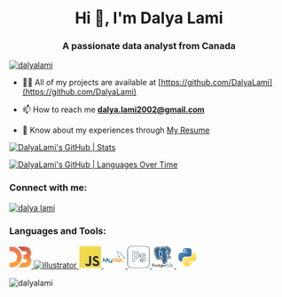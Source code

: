 <h1 align="center">Hi 👋, I'm Dalya Lami</h1>
<h3 align="center">A passionate data analyst from Canada</h3>

<p align="left"> <a href="https://github.com/ryo-ma/github-profile-trophy"><img src="https://github-profile-trophy.vercel.app/?username=dalyalami" alt="dalyalami" /></a> </p>

- 👨‍💻 All of my projects are available at [https://github.com/DalyaLami](https://github.com/DalyaLami)

- 📫 How to reach me **dalya.lami2002@gmail.com**

- 📄 Know about my experiences through  [My Resume](https://docs.google.com/document/d/1V1pMiYq1IX_NZmrV6X_S0ZAwAnv5EBiM/edit?usp=sharing&ouid=115279504951564950490&rtpof=true&sd=true)

[![DalyaLami's GitHub | Stats](https://stats-dev.quine.sh/DalyaLami/github?theme=dark)](https://dev.quine.sh?utm_source=widgets&utm_campaign=DalyaLami)

[![DalyaLami's GitHub | Languages Over Time](https://stats-dev.quine.sh/DalyaLami/languages-over-time?theme=dark)](https://dev.quine.sh?utm_source=widgets&utm_campaign=DalyaLami)
  
<h3 align="left">Connect with me:</h3>
<p align="left">
<a href="https://linkedin.com/in/dalya-lami" target="blank"><img align="center" src="https://raw.githubusercontent.com/rahuldkjain/github-profile-readme-generator/master/src/images/icons/Social/linked-in-alt.svg" alt="dalya lami" height="30" width="40" /></a>
</p>



<h3 align="left">Languages and Tools:</h3>
<p align="left"> <a href="https://d3js.org/" target="_blank" rel="noreferrer"> <img src="https://raw.githubusercontent.com/devicons/devicon/master/icons/d3js/d3js-original.svg" alt="d3js" width="40" height="40"/> </a> <a href="https://www.adobe.com/in/products/illustrator.html" target="_blank" rel="noreferrer"> <img src="https://www.vectorlogo.zone/logos/adobe_illustrator/adobe_illustrator-icon.svg" alt="illustrator" width="40" height="40"/> </a> <a href="https://developer.mozilla.org/en-US/docs/Web/JavaScript" target="_blank" rel="noreferrer"> <img src="https://raw.githubusercontent.com/devicons/devicon/master/icons/javascript/javascript-original.svg" alt="javascript" width="40" height="40"/> </a> <a href="https://www.mysql.com/" target="_blank" rel="noreferrer"> <img src="https://raw.githubusercontent.com/devicons/devicon/master/icons/mysql/mysql-original-wordmark.svg" alt="mysql" width="40" height="40"/> </a> <a href="https://www.photoshop.com/en" target="_blank" rel="noreferrer"> <img src="https://raw.githubusercontent.com/devicons/devicon/master/icons/photoshop/photoshop-line.svg" alt="photoshop" width="40" height="40"/> </a> <a href="https://www.postgresql.org" target="_blank" rel="noreferrer"> <img src="https://raw.githubusercontent.com/devicons/devicon/master/icons/postgresql/postgresql-original-wordmark.svg" alt="postgresql" width="40" height="40"/> </a> <a href="https://www.python.org" target="_blank" rel="noreferrer"> <img src="https://raw.githubusercontent.com/devicons/devicon/master/icons/python/python-original.svg" alt="python" width="40" height="40"/> </a> </p>

<p><img align="center" src="https://github-readme-stats.vercel.app/api/top-langs?username=dalyalami&show_icons=true&locale=en&layout=compact" alt="dalyalami" /></p>

